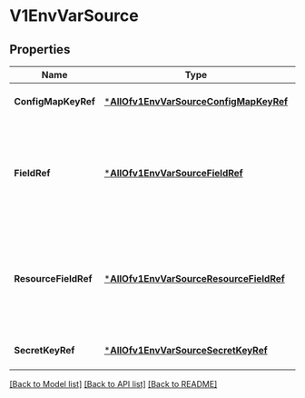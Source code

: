 # V1EnvVarSource

## Properties
Name | Type | Description | Notes
------------ | ------------- | ------------- | -------------
**ConfigMapKeyRef** | [***AllOfv1EnvVarSourceConfigMapKeyRef**](AllOfv1EnvVarSourceConfigMapKeyRef.md) | Selects a key of a ConfigMap. +optional | [optional] [default to null]
**FieldRef** | [***AllOfv1EnvVarSourceFieldRef**](AllOfv1EnvVarSourceFieldRef.md) | Selects a field of the pod: supports metadata.name, metadata.namespace, &#x60;metadata.labels[&#x27;&lt;KEY&gt;&#x27;]&#x60;, &#x60;metadata.annotations[&#x27;&lt;KEY&gt;&#x27;]&#x60;, spec.nodeName, spec.serviceAccountName, status.hostIP, status.podIP, status.podIPs. +optional | [optional] [default to null]
**ResourceFieldRef** | [***AllOfv1EnvVarSourceResourceFieldRef**](AllOfv1EnvVarSourceResourceFieldRef.md) | Selects a resource of the container: only resources limits and requests (limits.cpu, limits.memory, limits.ephemeral-storage, requests.cpu, requests.memory and requests.ephemeral-storage) are currently supported. +optional | [optional] [default to null]
**SecretKeyRef** | [***AllOfv1EnvVarSourceSecretKeyRef**](AllOfv1EnvVarSourceSecretKeyRef.md) | Selects a key of a secret in the pod&#x27;s namespace +optional | [optional] [default to null]

[[Back to Model list]](../README.md#documentation-for-models) [[Back to API list]](../README.md#documentation-for-api-endpoints) [[Back to README]](../README.md)

